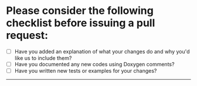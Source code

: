 
# Please consider the following checklist before issuing a pull request:
- [ ] Have you added an explanation of what your changes do and why you'd like us to include them?
- [ ] Have you documented any new codes using Doxygen comments?
- [ ] Have you written new tests or examples for your changes?

-----
